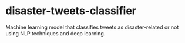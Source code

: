 # disaster-tweets-classifier
Machine learning model that classifies tweets as disaster-related or not using NLP techniques and deep learning.
